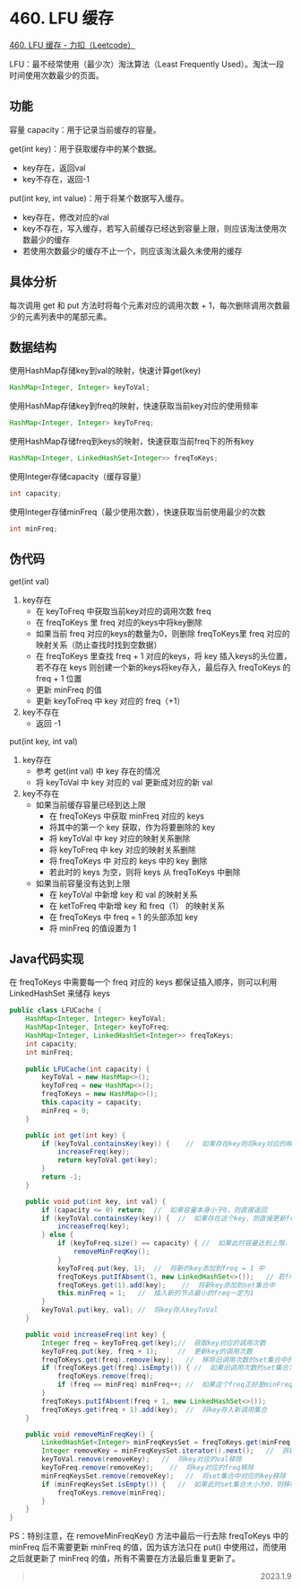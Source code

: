 # 460. LFU 缓存

[460. LFU 缓存 - 力扣（Leetcode）](https://leetcode.cn/problems/lfu-cache/)

LFU：最不经常使用（最少次）淘汰算法（Least Frequently Used）。淘汰一段时间使用次数最少的页面。

## 功能

容量 capacity：用于记录当前缓存的容量。

get(int key)：用于获取缓存中的某个数据。

* key存在，返回val
* key不存在，返回-1

put(int key, int value)：用于将某个数据写入缓存。

* key存在，修改对应的val
* key不存在，写入缓存，若写入前缓存已经达到容量上限，则应该淘汰使用次数最少的缓存
* 若使用次数最少的缓存不止一个，则应该淘汰最久未使用的缓存

## 具体分析

每次调用 get 和 put 方法时将每个元素对应的调用次数 + 1，每次删除调用次数最少的元素列表中的尾部元素。

## 数据结构

使用HashMap存储key到val的映射，快速计算get(key)

```java
HashMap<Integer, Integer> keyToVal;
```

使用HashMap存储key到freq的映射，快速获取当前key对应的使用频率

```java
HashMap<Integer, Integer> keyToFreq;
```

使用HashMap存储freq到keys的映射，快速获取当前freq下的所有key

```java
HashMap<Integer, LinkedHashSet<Integer>> freqToKeys;
```

使用Integer存储capacity（缓存容量）

```java
int capacity;
```

使用Integer存储minFreq（最少使用次数），快速获取当前使用最少的次数

```java
int minFreq;
```

## 伪代码

get(int val)

1. key存在
   * 在 keyToFreq 中获取当前key对应的调用次数 freq
   * 在 freqToKeys 里 freq 对应的keys中将key删除
   * 如果当前 freq 对应的keys的数量为0，则删除 freqToKeys里 freq 对应的映射关系（防止查找时找到空数据）
   * 在 freqToKeys 里查找 freq + 1 对应的keys，将 key 插入keys的头位置，若不存在 keys 则创建一个新的keys将key存入，最后存入 freqToKeys 的 freq + 1 位置
   * 更新 minFreq 的值
   * 更新 keyToFreq 中 key 对应的 freq（+1）
2. key不存在
   * 返回 -1

put(int key, int val)

1. key存在
   * 参考 get(int val) 中 key 存在的情况
   * 将 keyToVal 中 key 对应的 val 更新成对应的新 val
2. key不存在
   * 如果当前缓存容量已经到达上限
     * 在 freqToKeys 中获取 minFreq 对应的 keys
     * 将其中的第一个 key 获取，作为将要删除的 key
     * 将 keyToVal 中 key 对应的映射关系删除
     * 将 keyToFreq 中 key 对应的映射关系删除
     * 将 freqToKeys 中 对应的 keys 中的 key 删除
     * 若此时的 keys 为空，则将 keys 从 freqToKeys 中删除
   * 如果当前容量没有达到上限
     * 在 keyToVal 中新增 key 和 val 的映射关系
     * 在 ketToFreq 中新增 key 和 freq（1） 的映射关系
     * 在 freqToKeys 中 freq = 1 的头部添加 key
     * 将 minFreq 的值设置为 1

## Java代码实现

在 freqToKeys 中需要每一个 freq 对应的 keys 都保证插入顺序，则可以利用 LinkedHashSet 来储存 keys

```java
public class LFUCache {
    HashMap<Integer, Integer> keyToVal;
    HashMap<Integer, Integer> keyToFreq;
    HashMap<Integer, LinkedHashSet<Integer>> freqToKeys;
    int capacity;
    int minFreq;
  
    public LFUCache(int capacity) {
        keyToVal = new HashMap<>();
        keyToFreq = new HashMap<>();
        freqToKeys = new HashMap<>();
        this.capacity = capacity;
        minFreq = 0;
    }

    public int get(int key) {
        if (keyToVal.containsKey(key)) {    //  如果存在key则将key对应的映射关系更新
            increaseFreq(key);
            return keyToVal.get(key);
        }
        return -1;
    }

    public void put(int key, int val) {
        if (capacity <= 0) return;  //  如果容量本身小于0，则直接返回
        if (keyToVal.containsKey(key)) {  //  如果存在这个key，则直接更新freq
            increaseFreq(key);
        } else {
            if (keyToFreq.size() == capacity) { //  如果此时容量达到上限，则先将使用次数最少的key去除
                removeMinFreqKey();
            }
            keyToFreq.put(key, 1);  //  将新的key添加到freq = 1 中
            freqToKeys.putIfAbsent(1, new LinkedHashSet<>());   // 若freq=1的keys为空，则添加新的map
            freqToKeys.get(1).add(key);    //  将新key添加到set集合中
            this.minFreq = 1;   //  插入新的节点最小的freq一定为1
        }
        keyToVal.put(key, val); //  将key存入keyToVal
    }

    public void increaseFreq(int key) {
        Integer freq = keyToFreq.get(key);//  获取key对应的调用次数
        keyToFreq.put(key, freq + 1);     //  更新key的调用次数
        freqToKeys.get(freq).remove(key);   //  移除旧调用次数的set集合中的val
        if (freqToKeys.get(freq).isEmpty()) { //  如果旧调用次数的set集合为空，则去掉旧调用集合
            freqToKeys.remove(freq);
            if (freq == minFreq) minFreq++; //  如果这个freq正好是minFreq，则更新minFreq
        }
        freqToKeys.putIfAbsent(freq + 1, new LinkedHashSet<>());
        freqToKeys.get(freq + 1).add(key);  //  将key存入新调用集合
    }

    public void removeMinFreqKey() {
        LinkedHashSet<Integer> minFreqKeysSet = freqToKeys.get(minFreq);    //  获取目前最小freq对应的set集合
        Integer removeKey = minFreqKeysSet.iterator().next();   //  获取需要移除的 key
        keyToVal.remove(removeKey);   //  将key对应的val移除
        keyToFreq.remove(removeKey);    //  将key对应的freq移除
        minFreqKeysSet.remove(removeKey);   //  将set集合中对应的key移除
        if (minFreqKeysSet.isEmpty()) {   //  如果此时set集合大小为0，则移除
            freqToKeys.remove(minFreq);
        }
    }
}
```

PS：特别注意，在 removeMinFreqKey() 方法中最后一行去除 freqToKeys 中的 minFreq 后不需要更新 minFreq 的值，因为该方法只在 put() 中使用过，而使用之后就更新了 minFreq 的值，所有不需要在方法最后重复更新了。

> <p align="right">2023.1.9</p>

